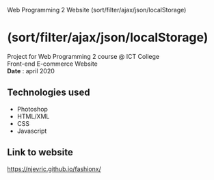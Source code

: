 Web Programming 2 Website (sort/filter/ajax/json/localStorage)
# (sort/filter/ajax/json/localStorage)
Project for Web Programming 2 course @ ICT College
<br/>
Front-end E-commerce Website
<br/>
<b>Date</b> : april 2020
## Technologies used
* Photoshop
* HTML/XML
* CSS
* Javascript
## Link to website
https://njevric.github.io/fashionx/
